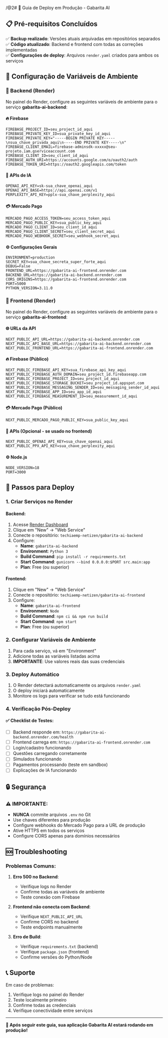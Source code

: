 /@2# 🚀 Guia de Deploy em Produção - Gabarita AI

## 📋 Pré-requisitos Concluídos

✅ **Backup realizado**: Versões atuais arquivadas em repositórios separados  
✅ **Código atualizado**: Backend e frontend com todas as correções implementadas  
✅ **Configurações de deploy**: Arquivos `render.yaml` criados para ambos os serviços  

## 🔧 Configuração de Variáveis de Ambiente

### 🔴 Backend (Render)

No painel do Render, configure as seguintes variáveis de ambiente para o serviço **gabarita-ai-backend**:

#### 🔥 Firebase
```
FIREBASE_PROJECT_ID=seu_project_id_aqui
FIREBASE_PRIVATE_KEY_ID=sua_private_key_id_aqui
FIREBASE_PRIVATE_KEY="-----BEGIN PRIVATE KEY-----\nsua_chave_privada_aqui\n-----END PRIVATE KEY-----\n"
FIREBASE_CLIENT_EMAIL=firebase-adminsdk-xxxxx@seu-projeto.iam.gserviceaccount.com
FIREBASE_CLIENT_ID=seu_client_id_aqui
FIREBASE_AUTH_URI=https://accounts.google.com/o/oauth2/auth
FIREBASE_TOKEN_URI=https://oauth2.googleapis.com/token
```

#### 🤖 APIs de IA
```
OPENAI_API_KEY=sk-sua_chave_openai_aqui
OPENAI_API_BASE=https://api.openai.com/v1
PERPLEXITY_API_KEY=pplx-sua_chave_perplexity_aqui
```

#### 💳 Mercado Pago
```
MERCADO_PAGO_ACCESS_TOKEN=seu_access_token_aqui
MERCADO_PAGO_PUBLIC_KEY=sua_public_key_aqui
MERCADO_PAGO_CLIENT_ID=seu_client_id_aqui
MERCADO_PAGO_CLIENT_SECRET=seu_client_secret_aqui
MERCADO_PAGO_WEBHOOK_SECRET=seu_webhook_secret_aqui
```

#### ⚙️ Configurações Gerais
```
ENVIRONMENT=production
SECRET_KEY=sua_chave_secreta_super_forte_aqui
DEBUG=False
FRONTEND_URL=https://gabarita-ai-frontend.onrender.com
BACKEND_URL=https://gabarita-ai-backend.onrender.com
CORS_ORIGINS=https://gabarita-ai-frontend.onrender.com
PORT=5000
PYTHON_VERSION=3.11.0
```

### 🔵 Frontend (Render)

No painel do Render, configure as seguintes variáveis de ambiente para o serviço **gabarita-ai-frontend**:

#### 🌐 URLs da API
```
NEXT_PUBLIC_API_URL=https://gabarita-ai-backend.onrender.com
NEXT_PUBLIC_API_BASE_URL=https://gabarita-ai-backend.onrender.com
NEXT_PUBLIC_FRONTEND_URL=https://gabarita-ai-frontend.onrender.com
```

#### 🔥 Firebase (Público)
```
NEXT_PUBLIC_FIREBASE_API_KEY=sua_firebase_api_key_aqui
NEXT_PUBLIC_FIREBASE_AUTH_DOMAIN=seu_project_id.firebaseapp.com
NEXT_PUBLIC_FIREBASE_PROJECT_ID=seu_project_id_aqui
NEXT_PUBLIC_FIREBASE_STORAGE_BUCKET=seu_project_id.appspot.com
NEXT_PUBLIC_FIREBASE_MESSAGING_SENDER_ID=seu_messaging_sender_id_aqui
NEXT_PUBLIC_FIREBASE_APP_ID=seu_app_id_aqui
NEXT_PUBLIC_FIREBASE_MEASUREMENT_ID=seu_measurement_id_aqui
```

#### 💳 Mercado Pago (Público)
```
NEXT_PUBLIC_MERCADO_PAGO_PUBLIC_KEY=sua_public_key_aqui
```

#### 🤖 APIs (Opcional - se usado no frontend)
```
NEXT_PUBLIC_OPENAI_API_KEY=sua_chave_openai_aqui
NEXT_PUBLIC_PPX_API_KEY=sua_chave_perplexity_aqui
```

#### ⚙️ Node.js
```
NODE_VERSION=18
PORT=3000
```

## 🚀 Passos para Deploy

### 1. **Criar Serviços no Render**

#### Backend:
1. Acesse [Render Dashboard](https://dashboard.render.com/)
2. Clique em "New" → "Web Service"
3. Conecte o repositório: `techiaemp-netizen/gabarita-ai-backend`
4. Configure:
   - **Name**: `gabarita-ai-backend`
   - **Environment**: `Python 3`
   - **Build Command**: `pip install -r requirements.txt`
   - **Start Command**: `gunicorn --bind 0.0.0.0:$PORT src.main:app`
   - **Plan**: Free (ou superior)

#### Frontend:
1. Clique em "New" → "Web Service"
2. Conecte o repositório: `techiaemp-netizen/gabarita-ai-frontend`
3. Configure:
   - **Name**: `gabarita-ai-frontend`
   - **Environment**: `Node`
   - **Build Command**: `npm ci && npm run build`
   - **Start Command**: `npm start`
   - **Plan**: Free (ou superior)

### 2. **Configurar Variáveis de Ambiente**

1. Para cada serviço, vá em "Environment"
2. Adicione todas as variáveis listadas acima
3. **IMPORTANTE**: Use valores reais das suas credenciais

### 3. **Deploy Automático**

1. O Render detectará automaticamente os arquivos `render.yaml`
2. O deploy iniciará automaticamente
3. Monitore os logs para verificar se tudo está funcionando

### 4. **Verificação Pós-Deploy**

#### ✅ Checklist de Testes:
- [ ] Backend responde em: `https://gabarita-ai-backend.onrender.com/health`
- [ ] Frontend carrega em: `https://gabarita-ai-frontend.onrender.com`
- [ ] Login/cadastro funcionando
- [ ] Questões carregando corretamente
- [ ] Simulados funcionando
- [ ] Pagamentos processando (teste em sandbox)
- [ ] Explicações de IA funcionando

## 🔒 Segurança

### ⚠️ IMPORTANTE:
- **NUNCA** commite arquivos `.env` no Git
- Use chaves diferentes para produção
- Configure webhooks do Mercado Pago para a URL de produção
- Ative HTTPS em todos os serviços
- Configure CORS apenas para domínios necessários

## 🆘 Troubleshooting

### Problemas Comuns:

1. **Erro 500 no Backend**:
   - Verifique logs no Render
   - Confirme todas as variáveis de ambiente
   - Teste conexão com Firebase

2. **Frontend não conecta com Backend**:
   - Verifique `NEXT_PUBLIC_API_URL`
   - Confirme CORS no backend
   - Teste endpoints manualmente

3. **Erro de Build**:
   - Verifique `requirements.txt` (backend)
   - Verifique `package.json` (frontend)
   - Confirme versões do Python/Node

## 📞 Suporte

Em caso de problemas:
1. Verifique logs no painel do Render
2. Teste localmente primeiro
3. Confirme todas as credenciais
4. Verifique conectividade entre serviços

---

**🎉 Após seguir este guia, sua aplicação Gabarita AI estará rodando em produção!**